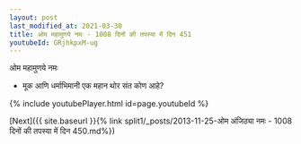 ```yaml
---
layout: post
last_modified_at: 2021-03-30
title: ओम महामुणये नमः - 1008 दिनों की तपस्या में दिन 451
youtubeId: GRjhkpxM-ug
---
```

 
 
 ओम महामुणये नमः  
 
 -  मूक आणि धर्माभिमानी एक महान थोर संत कोण आहे? 
 
  
 
  
 
 
 
 
 
 


{% include youtubePlayer.html id=page.youtubeId %}
 
[Next]({{ site.baseurl }}{% link  split1/_posts/2013-11-25-ओम अंजिठ्या नमः - 1008 दिनों की तपस्या में दिन 450.md%})
 
